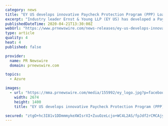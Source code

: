 ```yaml
---
category: news
title: "EY US develops innovative Paycheck Protection Program (PPP) Loan Forgiveness Platform using Microsoft cloud"
excerpt: "Industry leader Ernst & Young LLP (EY US) has developed a Paycheck Protection Program (PPP) Loan Forgiveness Platform to address the complex challenges banks face and bring certainty to their small business clients - Integration of EY industry experience and knowledge with Microsoft technologies delivers an open and flexible solution to address ..."
publishedDateTime: 2020-04-21T13:30:00Z
webUrl: "https://www.prnewswire.com/news-releases/ey-us-develops-innovative-paycheck-protection-program-ppp-loan-forgiveness-platform-using-microsoft-cloud-301044394.html"
type: article
quality: 4
heat: 4
published: false

provider:
  name: PR Newswire
  domain: prnewswire.com

topics:
  - Azure

images:
  - url: "https://mma.prnewswire.com/media/155992/ey_logo.jpg?p=facebook"
    width: 2674
    height: 1400
    title: "EY US develops innovative Paycheck Protection Program (PPP) Loan Forgiveness Platform using Microsoft cloud"

secured: "ztgO+hc3I81v1DDmmmykeXWIsrXI+ZuuOzeLcjo+WC4L2AS/fpJdf2rCMCAjyhzidbrk4mV2gC33kQ5kylGlxil/esGHFcutr8yAiPV4qMLxVfjxHmnwsfHWke96Y8kdqF3QS6+OSxyMsP/EJakbbPpThtdY6lVn2WwLKO6uRB5bVtp6qiqk5JIUhw0reyOoXj85AYMMjjA194w+tgZGP6+w+gDyNU6ttsIwmAnAKYcyFC0ytum4WCu3KBbjXaHhl/j4WPOUFbpMkEjzQ+CWtFizLq8iz3CafZDRXmEztiemga8P09QAmmsa1NeSffNWYZEmhSRlK78iwprmbVsfCHlfilANns9pCjlQ8TLYqTfbstA69N+M1ESnEr6mkNaH6pMaCqQm27EKXwFoUEULSSvTzRS7qZrHrEO4GtZX1hZh+GV5NQu3NS5hZ6uMArdYxzLngbJEV/IYJrM9N3rVnnHRYyjYKEP9SKt6PL0YYoM=;ayqSlsnu7+CAbeWPS/YErQ=="
---
```


